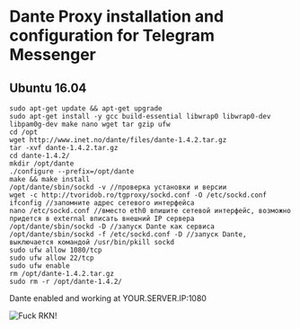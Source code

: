 # Dante Proxy installation and configuration for Telegram Messenger

## Ubuntu 16.04

	sudo apt-get update && apt-get upgrade
	sudo apt-get install -y gcc build-essential libwrap0 libwrap0-dev libpam0g-dev make nano wget tar gzip ufw
	cd /opt
	wget http://www.inet.no/dante/files/dante-1.4.2.tar.gz
	tar -xvf dante-1.4.2.tar.gz
	cd dante-1.4.2/
	mkdir /opt/dante
	./configure --prefix=/opt/dante
	make && make install
	/opt/dante/sbin/sockd -v //проверка установки и версии
	wget -c http://tvoridob.ro/tgproxy/sockd.conf -O /etc/sockd.conf
	ifconfig //запомните адрес сетевого интерфейса
	nano /etc/sockd.conf //вместо eth0 впишите сетевой интерфейс, возможно придется в external вписать внешний IP сервера
	/opt/dante/sbin/sockd -D //запуск Dante как сервиса
	/opt/dante/sbin/sockd -f /etc/sockd.conf -D //запуск Dante, выключается командой /usr/bin/pkill sockd
	sudo ufw allow 1080/tcp
	sudo ufw allow 22/tcp
	sudo ufw enable
	rm /opt/dante-1.4.2.tar.gz
	sudo rm -r /opt/dante-1.4.2/

Dante enabled and working at YOUR.SERVER.IP:1080

![Fuck RKN!](https://img.shields.io/badge/Fuck-RKN-brightgreen.svg)
